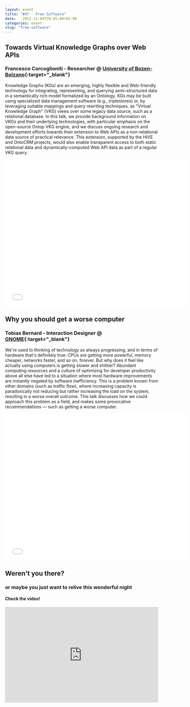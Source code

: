 ```yaml
---
layout: event
title: "#47 - Free Software"
date:   2022-11-09T20:45:00+02:00
categories: event
slug: "free-software"
---
```


## Towards Virtual Knowledge Graphs over Web APIs

### Francesco Corcoglioniti - Researcher @ [University of Bozen-Bolzano](//www.unibz.it){:target="_blank"}

Knowledge Graphs (KGs) are an emerging, highly flexible and Web-friendly technology for integrating, representing, and querying semi-structured data in a semantically rich model formalized by an Ontology. KGs may be built using specialized data management software (e.g., triplestores) or, by leveraging suitable mappings and query rewriting techniques, as "Virtual Knowledge Graph" (VKG) views over some legacy data source, such as a relational database. In this talk, we provide background information on VKGs and their underlying technologies, with particular emphasis on the open-source Ontop VKG engine, and we discuss ongoing research and development efforts towards their extension to Web APIs as a non-relational data source of practical relevance. This extension, supported by the HIVE and OntoCRM projects, would also enable transparent access to both static relational data and dynamically-computed Web API data as part of a regular VKG query.

<iframe src="//www.slideshare.net/slideshow/embed_code/key/G4vXA4u0CV46i9" width="595" height="485" frameborder="0" marginwidth="0" marginheight="0" scrolling="no" allowfullscreen> </iframe>


## Why you should get a worse computer

### Tobias Bernard - Interaction Designer @ [GNOME](//www.gnome.org){:target="_blank"}

We're used to thinking of technology as always progressing, and in terms of hardware that's definitely true: CPUs are getting more powerful, memory cheaper, networks faster, and so on, forever. But why does it feel like actually using computers is getting slower and shittier? Abundant computing resources and a culture of optimizing for developer productivity above all else have led to a situation where most hardware improvements are instantly negated by software inefficiency. This is a problem known from other domains (such as traffic flow), where increasing capacity is paradoxically not reducing but rather increasing the load on the system, resulting in a worse overall outcome. This talk discusses how we could approach this problem as a field, and makes some provocative recommendations — such as getting a worse computer.

<iframe src="//www.slideshare.net/slideshow/embed_code/key/EsZFhh2LXN7QVi" width="595" height="485" frameborder="0" marginwidth="0" marginheight="0" scrolling="no" allowfullscreen> </iframe>


## Weren't you there?

### or maybe you just want to relive this wonderful night

<section class="fb-links">

#### Check the video!

<iframe width="100%" height="315" src="https://www.youtube.com/embed/yhomDiwByxc" frameborder="0" allow="accelerometer; autoplay; clipboard-write; encrypted-media; gyroscope; picture-in-picture" allowfullscreen></iframe>

</section>

